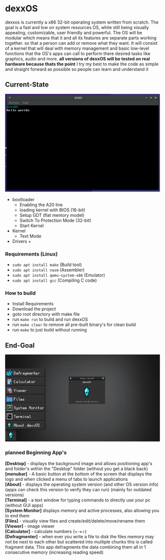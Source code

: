 # dexxOS
dexxos is currently a x86 32-bit operating system written from scratch.
The goal is a fast and low on system resources OS, while still being visually appealing, customizable, user friendly and powerful.
The OS will be modular which means that it and all its features are separate parts working together. so that a person can add or remove what they want. It will consist of a kernel that will deal with memory management and basic low-level functions that the OS's apps can call to perform there desired tasks like graphics, audio and more.
**all versions of dexxOS will be tested on real hardware because thats the point**
I try my best to make the code as simple and straight forward as possible so people can learn and understand it

## Current-State
 ![Current-State](/images/dexxOS_current.png)
 + bootloader
   + Enabling the A20 line
   + loading kernel with BIOS (16-bit)
   + Setup GDT (flat memory model) 
   + Switch To Protection Mode (32-bit)
   + Start Kernel
 + Kernel
   + Text Mode
 + Drivers
   + 

### Requirements (Linux)
 - `sudo apt install make` (Build tool)
 - `sudo apt install nasm` (Assembler)
 - `sudo apt install qemu-system-x86` (Emulator)
 - `sudo apt install gcc` (Compiling C code)

### How to build
 - Install Requirements
 - Download the project
 - goto root directory with make file
 - run `make run` to build and run dexxOS
 - run `make clear` to remove all pre-built binary's for clean build
 - run `make` to just build without running

## End-Goal
 ![End-Goal](/images/dexxOS_goal.png)
### planned Beginning App's
 **[Desktop]** - displays the background image and allows positioning app's and folder's within the "Desktop" folder (without you get a black back)<br>
 **[menubar]** - A basic button at the bottom of the screen that displays the logo and when clicked a menu of tabs to launch applications<br>
 **[About]** - displays the operating system version (and other OS version info) (apps can check this version to verify they can run) (mainly for outdated versions)<br>
 **[Terminal]** - a text window for typing commands to directly use your pc (without GUI apps)<br>
 **[System Monitor]** displays memory and active processes, also allowing you to end them<br>
 **[Files]** - visually view files and create/edit/delete/move/rename them<br>
 **[Viewer]** - image viewer<br>
 **[Calculator]** - calculate numbers (+-×÷)<br>
 **[Defragmenter]** - when ever you write a file to disk the files memory may not be next to each other but scattered into multiple chunks this is called fragment data. This app defragments the data combining them all in 1 consecutive memory (increasing reading speed)<br>